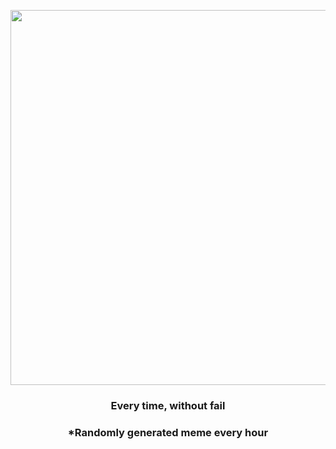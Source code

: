 <p align="center">
        <img src="https://i.redd.it/gay6awkv5um91.jpg" width="600" height="600">
        </p>
        <h3 align="center">Every time, without fail</h3>
        <h3 align="center">*Randomly generated meme every hour</h3>
    